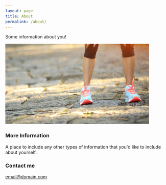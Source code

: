 ```yaml
---
layout: page
title: About
permalink: /about/
---
```


Some information about you!

![_config.yml](/images/Three.png "_config.yml")

### More Information

A place to include any other types of information that you'd like to include about yourself.

### Contact me

[email@domain.com](mailto:email@domain.com)
